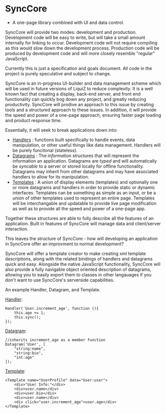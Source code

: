 # SyncCore
- A one-page library combined with UI and data control.

SyncCore will provide two modes: development and production. Development code will be easy to write, but will take a small amount internally for linking to occur. Development code will not require compiling as this would slow down the development process. Production code will be produced by development code and will more closely resemble "regular" JavaScript.

Currently this is just a specification and goals document. All code in the project is purely speculative and subject to change.

SyncCore is an in-progress UI-builder and data management scheme which will be used in future versions of LiquiZ to reduce complexity. It is a well known fact that creating a display, back-end server, and front end functionality can quickly bog down any project, and greatly reducing productivity. SyncCore will prodive an approach to this issue by creating tools and a structured approach to these issues. In addition, it will provide the speed and power of a one-page approach, ensuring faster page loading and product response time.

Essentially, it will seek to break applications down into:


- [Handlers][3] : functions built specifically to handle events, data manipulation, or other useful things like data management. Handlers will be purely funcitonal (stateless).
- [Datagrams][1] : The *information* structures that will represent the information an application. Datagrams are *typed* and will automatically be *syncable* to a server or stored locally for offline functionality. Datagrams may inherit from other datagrams and may have associated handlers to allow for its manipulation.
- [Templates][2] : A union of display elements (templates) and optionally one or more datagrams and handlers in order to provide static or dynamic interfaces. Templates can be something as simple as an input, or be a union of other templates used to represent an entire page. Templates will be interchangable and updatable to provide live page modification as well as to provide all the speed and power of a one-page app.

Together these structures are able to fully describe all the features of an application. Built in features of SyncCore will manage data and client/server interaction.

This leaves the structure of SyncCore - how will developing an application in SyncCore offer an improvment to normal development?

SyncCore will offer a template creator to make creating xml template descriptions, along with the related bindings of handlers and datagrams quick and easy. Alongside the native JavaScript functionality, SyncCore will also provide a fully navigable object oriented description of datagrams, allowing you to easily export them to classes in other langauages if you don't want to use SyncCore's serverside capabilities.

An example Handler, Datagram, and Template.

[Handler][3]:

    Handler('User.increment_age', function (){
        this.age += 1;
        this.sync();
    });

[Datagram][1]:

    //inherits increment_age as a member function
    Datagram('User', [
        "string:name",
        "string:bio",
        "int:age"
    ]);

[Template][2]:

    <Template name="UserProfile" data="User:user">
        <div>"User Info:"</div>
        <div>user.name</div>
        <div>user.bio</div>
        <div>user.name</div>
        <div click="user.increment_age">user.age</div>
    </Template>

[1]: ./Datagram.md
[2]: ./Template.md
[3]: ./Handler.md